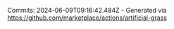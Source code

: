 Commits: 2024-06-09T09:16:42.484Z - Generated via https://github.com/marketplace/actions/artificial-grass
<br>
